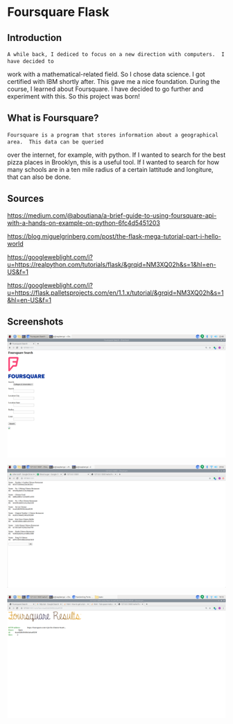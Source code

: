 # Foursquare Flask

## Introduction

    A while back, I dediced to focus on a new direction with computers.  I have decided to
work with a mathematical-related field.  So I chose data science.  I got certified with IBM shortly
after.  This gave me a nice foundation.  During the course, I learned about Foursquare.  I have decided
to go further and experiment with this.  So this project was born!

## What is Foursquare?

    Foursquare is a program that stores information about a geographical area.  This data can be queried
over the internet, for example, with python.  If I wanted to search for the best pizza places in Brooklyn,
this is a useful tool.  If I wanted to search for how many schools are in a ten mile radius of a certain
lattitude and longiture, that can also be done.

## Sources

https://medium.com/@aboutiana/a-brief-guide-to-using-foursquare-api-with-a-hands-on-example-on-python-6fc4d5451203

https://blog.miguelgrinberg.com/post/the-flask-mega-tutorial-part-i-hello-world

https://googleweblight.com/i?u=https://realpython.com/tutorials/flask/&grqid=NM3XQ02h&s=1&hl=en-US&f=1

https://googleweblight.com/i?u=https://flask.palletsprojects.com/en/1.1.x/tutorial/&grqid=NM3XQ02h&s=1&hl=en-US&f=1


## Screenshots

![Alt text](/screenshots/main1.png?raw=true "Optional Title")

![Alt text](/screenshots/listids.png?raw=true "Optional Title")

![Alt text](/screenshots/results.png?raw=true "Optional Title")

